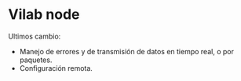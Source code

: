 # Vilab node




Ultimos cambio: 
- Manejo de errores y de transmisión de datos en tiempo real, o por paquetes.
- Configuración remota.

